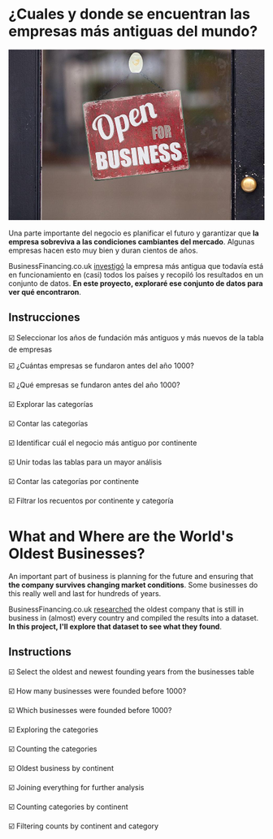 # ¿Cuales y donde se encuentran las empresas más antiguas del mundo? 
![](Images/business_pic.jpg)

Una parte importante del negocio es planificar el futuro y garantizar que **la empresa sobreviva a las condiciones cambiantes del mercado**. Algunas empresas hacen esto muy bien y duran cientos de años.

BusinessFinancing.co.uk [investigó](https://businessfinancing.co.uk/the-oldest-company-in-almost-every-country/) la empresa más antigua que todavía está en funcionamiento en (casi) todos los países y recopiló los resultados en un conjunto de datos. **En este proyecto, exploraré ese conjunto de datos para ver qué encontraron**.

## Instrucciones

☑️ Seleccionar los años de fundación más antiguos y más nuevos de la tabla de empresas

☑️ ¿Cuántas empresas se fundaron antes del año 1000?

☑️ ¿Qué empresas se fundaron antes del año 1000?

☑️ Explorar las categorías

☑️ Contar las categorías

☑️ Identificar cuál el negocio más antiguo por continente

☑️ Unir todas las tablas para un mayor análisis

☑️ Contar las categorías por continente

☑️ Filtrar los recuentos por continente y categoría


# What and Where are the World's Oldest Businesses?

An important part of business is planning for the future and ensuring that **the company survives changing market conditions**. Some businesses do this really well and last for hundreds of years.

BusinessFinancing.co.uk [researched](https://businessfinancing.co.uk/the-oldest-company-in-almost-every-country/) the oldest company that is still in business in (almost) every country and compiled the results into a dataset. **In this project, I'll explore that dataset to see what they found**.

## Instructions

☑️ Select the oldest and newest founding years from the businesses table

☑️ How many businesses were founded before 1000?

☑️ Which businesses were founded before 1000?

☑️ Exploring the categories

☑️ Counting the categories

☑️ Oldest business by continent

☑️ Joining everything for further analysis

☑️ Counting categories by continent

☑️ Filtering counts by continent and category





